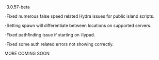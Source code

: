 -3.0.57-beta

-Fixed numerous false speed related Hydra issues for public island scripts.

-Setting spawn will differentiate between locations on supported servers.

-Fixed pathfinding issue if starting on lilypad.

-Fixed some auth related errors not showing correctly.

MORE COMING SOON

